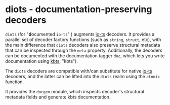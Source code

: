 # diots - documentation-preserving decoders

`diots` (for "**d**ocumented `io-ts`" ) augments
[io-ts](https://www.npmjs.com/package/io-ts "io-ts") decoders. It provides a parallel set of decoder factory functions
(such as `string`, `struct`, etc), with the main difference
that `diots` decoders also preserve structural metadata that can be inspected
through the `meta` property. Additionally, the decoders can be
documented with the documentation tagger `doc`, which lets you write
documentation using [kbts](https://www.npmjs.com/package/kbts "kbts"), "kbts").

The `diots` decoders are compatible with/can substitute for native
[io-ts](https://www.npmjs.com/package/io-ts "io-ts") decoders, and the latter can be lifted into the `diots` realm
using the `atomic` function.

It provides the `docgen` module, which inspects decoder's structural
metadata fields and generate kbts documentation.
